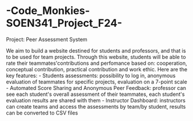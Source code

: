 # -Code_Monkies-SOEN341_Project_F24-

Project: Peer Assessment System

We aim to build a website destined for students and professors, and that is to be used for team projects. Through this website, students will be able to rate their teammates'contributions and perfomance based on: cooperation, conceptual contribution, practical contribution and work ethic. Here are the key features:
    - Students assessments: possibility to log in, anonymous evaluation of teammates for specific projects, evaluation on a 7-point scale
    - Automated Score Sharing and Anonymous Peer Feedback: professor can see each student's overall assessment of their teammates, each student's evaluation results are shared with them
    - Instructor Dashboard: instructors can create teams and access the assessments by team/by student, results can be converted to CSV files 